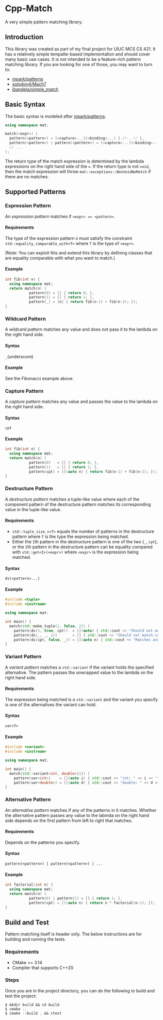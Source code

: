# Cpp-Match

A very simple pattern matching library.


## Introduction

This library was created as part of my final project for UIUC MCS CS 421.
It has a relatively simple tempalte-based implementation
and should cover many basic use cases.
It is not intended to be a feature-rich pattern matching library.
If you are looking for one of those, you may want to turn to:
- [mpark/patterns](https://github.com/mpark/patterns)
- [solodon4/Mach7](https://github.com/solodon4/Mach7)
- [jbandela/simple\_match](https://github.com/jbandela/simple_match)


## Basic Syntax

The basic syntax is modeled after
[mpark/patterns](https://github.com/mpark/patterns).

```cpp
using namespace mat;

match(<expr>) (
  pattern(<pattern>) = [<capture>...](<binding>...) { /*...*/ },
  pattern(<pattern>) | pattern(<pattern>) = [<capture>...](<binding>...) { /*...*/ },
  // ...
);
```

The return type of the match expression is determined by
the lambda expressions on the right hand side of the `=`.
If the return type is not `void`, then the match expression will throw
`mat::exceptions::NonVoidNoMatch` if there are no matches.


## Supported Patterns

### Expression Pattern

An _expression pattern_ matches if `<expr> == <pattern>`.

#### Requirements

The type of the expression pattern `U` must satisfy the constraint
`std::equality_comparable_with<T>` where `T` is the type of `<expr>`.

(Note: You can exploit this and extend this library by defining classes
that are equality comparable with what you want to match.)

#### Example

```cpp
int fib(int n) {
  using namespace mat;
  return match(n) (
           pattern(0) = [] { return 0; },
           pattern(1) = [] { return 1; },
           pattern(_) = [n] { return fib(n-1) + fib(n-2); });
}
``` 

### Wildcard Pattern

A _wildcard pattern_ matches any value and does not pass it to
the lambda on the right hand side.

#### Syntax
`_`(underscore)

#### Example
See the Fibonacci example above.

### Capture Pattern

A _capture pattern_ matches any value and passes the value to
the lambda on the right hand side.

#### Syntax
`cpt`

#### Example
```cpp
int fib(int n) {
  using namespace mat;
  return match(n) (
           pattern(0)   = [] { return 0; },
           pattern(1)   = [] { return 1; },
           pattern(cpt) = [](auto n) { return fib(n-1) + fib(n-2); });
}
```

### Destructure Pattern

A _destructure pattern_ matches a tuple-like value where
each of the component pattern of the destructure pattern
matches its corresponding value in the tuple-like value.

#### Requirements
- `std::tuple_size_v<T>` equals the number of patterns
in the destructure pattern where `T` is the type the expression being matched.
- Either the `I`th pattern in the destructure pattern is one of the two
(`_`, `cpt`), or the `I`th pattern in the destructure pattern can be equality
compared with `std::get<I>(<expr>)` where `<expr>` is
the expression being matched.

#### Syntax
`ds(<pattern>...)`

#### Example
```cpp
#include <tuple>
#include <iostream>

using namespace mat;

int main() {
  match(std::make_tuple(1, false, 2)) (
    pattern(ds(1, true, cpt))  = [](auto) { std::cout << "Should not match.\n"; },
    pattern(ds(_, _, 1))       = [] { std::cout << "Should not match.\n"; },
    pattern(ds(cpt, false, _)) = [](auto n) { std::cout << "Matches and I have: " << n << '\n'; });
}
```

### Variant Pattern
A _variant pattern_ matches a `std::variant` if the variant holds
the specified alternative.
The pattern passes the unwrapped value to the lambda on the right hand side.

#### Requirements
The expression being matched is a `std::variant` and
the variant you specify is one of the alternatives the variant can hold.

#### Syntax
`var<T>`

#### Example
```cpp
#include <variant>
#include <iostream>

using namespace mat;

int main() {
  match(std::variant<int, double>{1}) (
    pattern(var<int>)    = [](auto i) { std::cout << "int: " << i << '\n'; },
    pattern(var<double>) = [](auto d) { std::cout << "double: " << d << '\n'; });
}
```

### Alternative Pattern
An _alternative pattern_ matches if any of the patterns in it matches.
Whether the alternative pattern passes any value to the labmda
on the right hand side depends on the first pattern from left to right that matches.

#### Requirements
Depends on the patterns you specify.

#### Syntax
`pattern(<pattern>) | pattern(<pattern>) | ...`

#### Example
```cpp
int factorial(int n) {
  using namespace mat;
  return match(n) (
           pattern(0) | pattern(1) = [] { return 1; },
           pattern(cpt) = [](auto n) { return n * factorial(n-1); });
}
```


## Build and Test

Pattern matching itself is header only.
The below instructions are for building and running the tests.

### Requirements

- CMake >= 3.14
- Compiler that supports C++20

### Steps

Once you are in the project directory,
you can do the following to build and test the project:

```
$ mkdir build && cd build
$ cmake ..
$ cmake --build . && ctest
```
